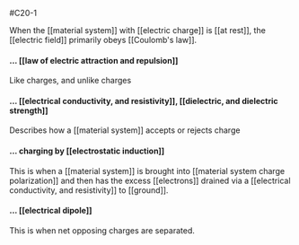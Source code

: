 #C20-1 

When the [[material system]] with [[electric charge]] is [[at rest]], the [[electric field]] primarily obeys [[Coulomb's law]].

#### ... [[law of electric attraction and repulsion]]
Like charges, and unlike charges

#### ... [[electrical conductivity, and resistivity]], [[dielectric, and dielectric strength]]
Describes how a [[material system]] accepts or rejects charge

#### ... charging by [[electrostatic induction]]
This is when a [[material system]] is brought into [[material system charge polarization]] and then has the excess [[electrons]] drained via a [[electrical conductivity, and resistivity]] to [[ground]].

#### ... [[electrical dipole]]
This is when net opposing charges are separated.